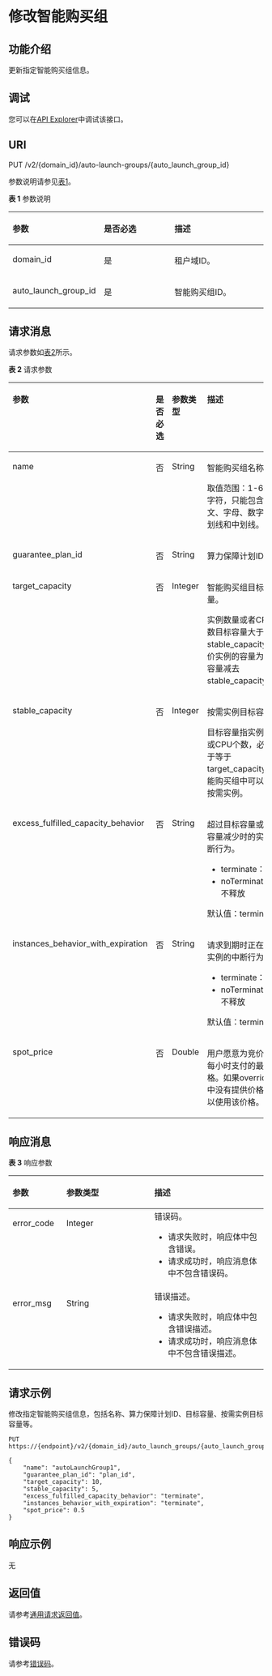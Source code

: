 # 修改智能购买组<a name="ecs_02_1703"></a>

## 功能介绍<a name="zh-cn_topic_0057973153_section31887518"></a>

更新指定智能购买组信息。

## 调试<a name="section926243314015"></a>

您可以在[API Explorer](https://apiexplorer.developer.huaweicloud.com/apiexplorer/doc?product=CMS&api=UpdateAutoLaunchGroup)中调试该接口。

## URI<a name="zh-cn_topic_0057973153_section18552212"></a>

PUT /v2/\{domain\_id\}/auto-launch-groups/\{auto\_launch\_group\_id\}

参数说明请参见[表1](#table042161072218)。

**表 1**  参数说明

<a name="table042161072218"></a>
<table><thead align="left"><tr id="row19423106228"><th class="cellrowborder" valign="top" width="20.862086208620862%" id="mcps1.2.4.1.1"><p id="p1595981917229"><a name="p1595981917229"></a><a name="p1595981917229"></a>参数</p>
</th>
<th class="cellrowborder" valign="top" width="34.243424342434245%" id="mcps1.2.4.1.2"><p id="p13959171911223"><a name="p13959171911223"></a><a name="p13959171911223"></a>是否必选</p>
</th>
<th class="cellrowborder" valign="top" width="44.894489448944896%" id="mcps1.2.4.1.3"><p id="p1095911992213"><a name="p1095911992213"></a><a name="p1095911992213"></a>描述</p>
</th>
</tr>
</thead>
<tbody><tr id="row642141042220"><td class="cellrowborder" valign="top" width="20.862086208620862%" headers="mcps1.2.4.1.1 "><p id="p1595931915224"><a name="p1595931915224"></a><a name="p1595931915224"></a>domain_id</p>
</td>
<td class="cellrowborder" valign="top" width="34.243424342434245%" headers="mcps1.2.4.1.2 "><p id="p19959101918221"><a name="p19959101918221"></a><a name="p19959101918221"></a>是</p>
</td>
<td class="cellrowborder" valign="top" width="44.894489448944896%" headers="mcps1.2.4.1.3 "><p id="p10959201972218"><a name="p10959201972218"></a><a name="p10959201972218"></a>租户域ID。</p>
</td>
</tr>
<tr id="row98841718182217"><td class="cellrowborder" valign="top" width="20.862086208620862%" headers="mcps1.2.4.1.1 "><p id="p179601119192210"><a name="p179601119192210"></a><a name="p179601119192210"></a>auto_launch_group_id</p>
</td>
<td class="cellrowborder" valign="top" width="34.243424342434245%" headers="mcps1.2.4.1.2 "><p id="p13960191916220"><a name="p13960191916220"></a><a name="p13960191916220"></a>是</p>
</td>
<td class="cellrowborder" valign="top" width="44.894489448944896%" headers="mcps1.2.4.1.3 "><p id="p1293461214141"><a name="p1293461214141"></a><a name="p1293461214141"></a>智能购买组ID。</p>
</td>
</tr>
</tbody>
</table>

## 请求消息<a name="zh-cn_topic_0057973153_section35680930"></a>

请求参数如[表2](#table125642531229)所示。

**表 2**  请求参数

<a name="table125642531229"></a>
<table><thead align="left"><tr id="row16564155320221"><th class="cellrowborder" valign="top" width="21.33%" id="mcps1.2.5.1.1"><p id="p1380052192315"><a name="p1380052192315"></a><a name="p1380052192315"></a>参数</p>
</th>
<th class="cellrowborder" valign="top" width="16.35%" id="mcps1.2.5.1.2"><p id="p198004213234"><a name="p198004213234"></a><a name="p198004213234"></a>是否必选</p>
</th>
<th class="cellrowborder" valign="top" width="17.72%" id="mcps1.2.5.1.3"><p id="p168000210236"><a name="p168000210236"></a><a name="p168000210236"></a>参数类型</p>
</th>
<th class="cellrowborder" valign="top" width="44.6%" id="mcps1.2.5.1.4"><p id="p980015219235"><a name="p980015219235"></a><a name="p980015219235"></a>描述</p>
</th>
</tr>
</thead>
<tbody><tr id="row456419538225"><td class="cellrowborder" valign="top" width="21.33%" headers="mcps1.2.5.1.1 "><p id="p48009262318"><a name="p48009262318"></a><a name="p48009262318"></a>name</p>
</td>
<td class="cellrowborder" valign="top" width="16.35%" headers="mcps1.2.5.1.2 "><p id="p480072152311"><a name="p480072152311"></a><a name="p480072152311"></a>否</p>
</td>
<td class="cellrowborder" valign="top" width="17.72%" headers="mcps1.2.5.1.3 "><p id="p080012214232"><a name="p080012214232"></a><a name="p080012214232"></a>String</p>
</td>
<td class="cellrowborder" valign="top" width="44.6%" headers="mcps1.2.5.1.4 "><p id="p1420316152020"><a name="p1420316152020"></a><a name="p1420316152020"></a>智能购买组名称。</p>
<p id="p410012421248"><a name="p410012421248"></a><a name="p410012421248"></a>取值范围：1-64个字符，只能包含中文、字母、数字、下划线和中划线。</p>
</td>
</tr>
<tr id="row20793133215156"><td class="cellrowborder" valign="top" width="21.33%" headers="mcps1.2.5.1.1 "><p id="p1979316329157"><a name="p1979316329157"></a><a name="p1979316329157"></a>guarantee_plan_id</p>
</td>
<td class="cellrowborder" valign="top" width="16.35%" headers="mcps1.2.5.1.2 "><p id="p1679383211514"><a name="p1679383211514"></a><a name="p1679383211514"></a>否</p>
</td>
<td class="cellrowborder" valign="top" width="17.72%" headers="mcps1.2.5.1.3 "><p id="p779314324159"><a name="p779314324159"></a><a name="p779314324159"></a>String</p>
</td>
<td class="cellrowborder" valign="top" width="44.6%" headers="mcps1.2.5.1.4 "><p id="p57931132161515"><a name="p57931132161515"></a><a name="p57931132161515"></a>算力保障计划ID。</p>
</td>
</tr>
<tr id="row15135183351519"><td class="cellrowborder" valign="top" width="21.33%" headers="mcps1.2.5.1.1 "><p id="p16473128201014"><a name="p16473128201014"></a><a name="p16473128201014"></a>target_capacity</p>
</td>
<td class="cellrowborder" valign="top" width="16.35%" headers="mcps1.2.5.1.2 "><p id="p1647372801014"><a name="p1647372801014"></a><a name="p1647372801014"></a>否</p>
</td>
<td class="cellrowborder" valign="top" width="17.72%" headers="mcps1.2.5.1.3 "><p id="p17473182819104"><a name="p17473182819104"></a><a name="p17473182819104"></a>Integer</p>
</td>
<td class="cellrowborder" valign="top" width="44.6%" headers="mcps1.2.5.1.4 "><p id="p134410569247"><a name="p134410569247"></a><a name="p134410569247"></a>智能购买组目标容量。</p>
<p id="p145151934172518"><a name="p145151934172518"></a><a name="p145151934172518"></a>实例数量或者CPU个数目标容量大于等于stable_capacity。竞价实例的容量为满配容量减去stable_capacity。</p>
</td>
</tr>
<tr id="row1929045819215"><td class="cellrowborder" valign="top" width="21.33%" headers="mcps1.2.5.1.1 "><p id="p9480103680"><a name="p9480103680"></a><a name="p9480103680"></a>stable_capacity</p>
</td>
<td class="cellrowborder" valign="top" width="16.35%" headers="mcps1.2.5.1.2 "><p id="p64801231181"><a name="p64801231181"></a><a name="p64801231181"></a>否</p>
</td>
<td class="cellrowborder" valign="top" width="17.72%" headers="mcps1.2.5.1.3 "><p id="p84801931484"><a name="p84801931484"></a><a name="p84801931484"></a>Integer</p>
</td>
<td class="cellrowborder" valign="top" width="44.6%" headers="mcps1.2.5.1.4 "><p id="p776518172410"><a name="p776518172410"></a><a name="p776518172410"></a>按需实例目标容量。</p>
<p id="p448016314814"><a name="p448016314814"></a><a name="p448016314814"></a>目标容量指实例数量或CPU个数，必须小于等于target_capacity，智能购买组中可以没有按需实例。</p>
</td>
</tr>
<tr id="row45171358172120"><td class="cellrowborder" valign="top" width="21.33%" headers="mcps1.2.5.1.1 "><p id="p1765393287"><a name="p1765393287"></a><a name="p1765393287"></a>excess_fulfilled_capacity_behavior</p>
</td>
<td class="cellrowborder" valign="top" width="16.35%" headers="mcps1.2.5.1.2 "><p id="p1065323987"><a name="p1065323987"></a><a name="p1065323987"></a>否</p>
</td>
<td class="cellrowborder" valign="top" width="17.72%" headers="mcps1.2.5.1.3 "><p id="p12653137814"><a name="p12653137814"></a><a name="p12653137814"></a>String</p>
</td>
<td class="cellrowborder" valign="top" width="44.6%" headers="mcps1.2.5.1.4 "><p id="p10653635820"><a name="p10653635820"></a><a name="p10653635820"></a>超过目标容量或目标容量减少时的实例中断行为。</p>
<a name="ul090615841318"></a><a name="ul090615841318"></a><ul id="ul090615841318"><li>terminate：释放</li><li>noTermination：不释放</li></ul>
<p id="p8915174210271"><a name="p8915174210271"></a><a name="p8915174210271"></a>默认值：terminate</p>
</td>
</tr>
<tr id="row1439172222211"><td class="cellrowborder" valign="top" width="21.33%" headers="mcps1.2.5.1.1 "><p id="p1434519511143"><a name="p1434519511143"></a><a name="p1434519511143"></a>instances_behavior_with_expiration</p>
</td>
<td class="cellrowborder" valign="top" width="16.35%" headers="mcps1.2.5.1.2 "><p id="p234512519144"><a name="p234512519144"></a><a name="p234512519144"></a>否</p>
</td>
<td class="cellrowborder" valign="top" width="17.72%" headers="mcps1.2.5.1.3 "><p id="p1034575181411"><a name="p1034575181411"></a><a name="p1034575181411"></a>String</p>
</td>
<td class="cellrowborder" valign="top" width="44.6%" headers="mcps1.2.5.1.4 "><p id="p934519512143"><a name="p934519512143"></a><a name="p934519512143"></a>请求到期时正在运行实例的中断行为。</p>
<a name="ul2223138191613"></a><a name="ul2223138191613"></a><ul id="ul2223138191613"><li>terminate：释放</li><li>noTermination：不释放</li></ul>
<p id="p1616172217280"><a name="p1616172217280"></a><a name="p1616172217280"></a>默认值：terminate</p>
</td>
</tr>
<tr id="row1256732282216"><td class="cellrowborder" valign="top" width="21.33%" headers="mcps1.2.5.1.1 "><p id="p101914228492"><a name="p101914228492"></a><a name="p101914228492"></a>spot_price</p>
</td>
<td class="cellrowborder" valign="top" width="16.35%" headers="mcps1.2.5.1.2 "><p id="p819162216493"><a name="p819162216493"></a><a name="p819162216493"></a>否</p>
</td>
<td class="cellrowborder" valign="top" width="17.72%" headers="mcps1.2.5.1.3 "><p id="p121912220491"><a name="p121912220491"></a><a name="p121912220491"></a>Double</p>
</td>
<td class="cellrowborder" valign="top" width="44.6%" headers="mcps1.2.5.1.4 "><p id="p619114221499"><a name="p619114221499"></a><a name="p619114221499"></a>用户愿意为竞价实例每小时支付的最高价格。如果overrides中没有提供价格，可以使用该价格。</p>
</td>
</tr>
</tbody>
</table>

## 响应消息<a name="section1927776"></a>

**表 3**  响应参数

<a name="table776421293115"></a>
<table><thead align="left"><tr id="row97641012183116"><th class="cellrowborder" valign="top" width="21.112111211121114%" id="mcps1.2.4.1.1"><p id="p15446119183116"><a name="p15446119183116"></a><a name="p15446119183116"></a>参数</p>
</th>
<th class="cellrowborder" valign="top" width="34.473447344734474%" id="mcps1.2.4.1.2"><p id="p124468198315"><a name="p124468198315"></a><a name="p124468198315"></a>参数类型</p>
</th>
<th class="cellrowborder" valign="top" width="44.414441444144416%" id="mcps1.2.4.1.3"><p id="p44461019163116"><a name="p44461019163116"></a><a name="p44461019163116"></a>描述</p>
</th>
</tr>
</thead>
<tbody><tr id="row68960585135"><td class="cellrowborder" valign="top" width="21.112111211121114%" headers="mcps1.2.4.1.1 "><p id="p1489617582133"><a name="p1489617582133"></a><a name="p1489617582133"></a>error_code</p>
</td>
<td class="cellrowborder" valign="top" width="34.473447344734474%" headers="mcps1.2.4.1.2 "><p id="p389735851316"><a name="p389735851316"></a><a name="p389735851316"></a>Integer</p>
</td>
<td class="cellrowborder" valign="top" width="44.414441444144416%" headers="mcps1.2.4.1.3 "><div class="p" id="p58971358171318"><a name="p58971358171318"></a><a name="p58971358171318"></a>错误码。<a name="ecs_02_1702_ul1293913174416"></a><a name="ecs_02_1702_ul1293913174416"></a><ul id="ecs_02_1702_ul1293913174416"><li>请求失败时，响应体中包含错误。</li><li>请求成功时，响应消息体中不包含错误码。</li></ul>
</div>
</td>
</tr>
<tr id="row196575981320"><td class="cellrowborder" valign="top" width="21.112111211121114%" headers="mcps1.2.4.1.1 "><p id="p66555961312"><a name="p66555961312"></a><a name="p66555961312"></a>error_msg</p>
</td>
<td class="cellrowborder" valign="top" width="34.473447344734474%" headers="mcps1.2.4.1.2 "><p id="p14657592138"><a name="p14657592138"></a><a name="p14657592138"></a>String</p>
</td>
<td class="cellrowborder" valign="top" width="44.414441444144416%" headers="mcps1.2.4.1.3 "><div class="p" id="p965175941319"><a name="p965175941319"></a><a name="p965175941319"></a>错误描述。<a name="ecs_02_1702_ul2061373318447"></a><a name="ecs_02_1702_ul2061373318447"></a><ul id="ecs_02_1702_ul2061373318447"><li>请求失败时，响应体中包含错误描述。</li><li>请求成功时，响应消息体中不包含错误描述。</li></ul>
</div>
</td>
</tr>
</tbody>
</table>

## 请求示例<a name="zh-cn_topic_0057973153_section4474257"></a>

修改指定智能购买组信息，包括名称、算力保障计划ID、目标容量、按需实例目标容量等。

```
PUT https://{endpoint}/v2/{domain_id}/auto_launch_groups/{auto_launch_group_id}

{
    "name": "autoLaunchGroup1",
    "guarantee_plan_id": "plan_id",
    "target_capacity": 10,
    "stable_capacity": 5,
    "excess_fulfilled_capacity_behavior": "terminate",
    "instances_behavior_with_expiration": "terminate",
    "spot_price": 0.5
}
```

## 响应示例<a name="section1961482663317"></a>

无

## 返回值<a name="zh-cn_topic_0057973153_section17661930132114"></a>

请参考[通用请求返回值](通用请求返回值.md)。

## 错误码<a name="section85821649202813"></a>

请参考[错误码](错误码.md)。

